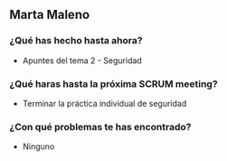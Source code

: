 ## Marta Maleno
### ¿Qué has hecho hasta ahora?
- Apuntes del tema 2 - Seguridad
### ¿Qué haras hasta la próxima SCRUM meeting?
- Terminar la práctica individual de seguridad
### ¿Con qué problemas te has encontrado?
- Ninguno
<br><br>
